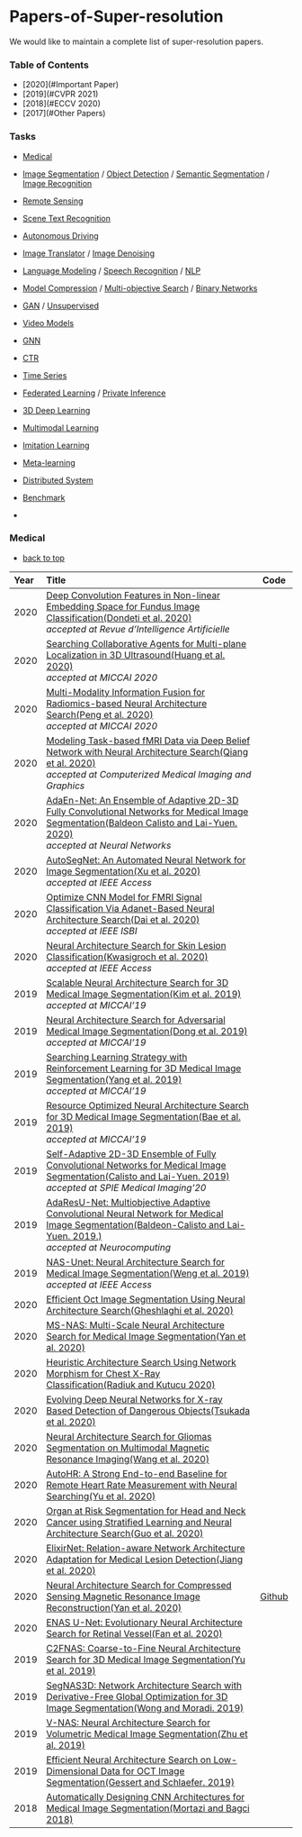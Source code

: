 # Papers-of-Super-resolution

We would like to maintain a complete list of super-resolution papers.

### Table of Contents
- [2020](#Important Paper)
- [2019](#CVPR 2021) 
- [2018](#ECCV 2020)
- [2017](#Other Papers)

### Tasks
- [Medical](#Medical) 
- [Image Segmentation](#Image_Segmentation) /  [Object Detection](#Object_Detection) / [Semantic Segmentation](#Semantic_Segmentation) /  [Image Recognition](#Image_Recognition) 
- [Remote Sensing](#Remote_Sensing) 
- [Scene Text Recognition](#Scene_Text_Recognition) 
- [Autonomous Driving](#Autonomous_Driving) 

- [Image Translator](#Image_Translator) / [Image Denoising](#Image_Denoising) 

- [Language Modeling](#Language_Modeling) / [Speech Recognition](#Speech_Recognition) / [NLP](#NLP) 

- [Model Compression](#Model_Compression) / [Multi-objective Search](#Multi-objective_Search) / [Binary Networks](#Binary_Networks) 

- [GAN](#GAN) / [Unsupervised](#Unsupervised) 
- [Video Models](#Video_Models) 
- [GNN](#GNN) 

- [CTR](#CTR) 
- [Time Series](#Time_Series) 

- [Federated Learning](#Federated_Learning) / [Private Inference](#Private_Inference) 

- [3D Deep Learning](#3D_Deep_Learning) 
- [Multimodal Learning](#Multimodal_Learning) 
- [Imitation Learning](#Imitation_Learning) 
- [Meta-learning](#Meta-learning) 
- [Distributed System](#Distributed_System) 
- [Benchmark](#Benchmark) 

- 


 
### Medical

- [back to top](#Tasks)

|Year |  Title  |  Code   |
|:--------|:--------|:--------:|
| 2020 | [Deep Convolution Features in Non-linear Embedding Space for Fundus Image Classification(Dondeti et al. 2020)](http://www.iieta.org/journals/ria/paper/10.18280/ria.340308)  <br>*accepted at Revue d’Intelligence Artificielle*  |   |
| 2020 | [Searching Collaborative Agents for Multi-plane Localization in 3D Ultrasound(Huang et al. 2020)](https://arxiv.org/abs/2007.15273)  <br>*accepted at MICCAI 2020*  |   |
| 2020 | [Multi-Modality Information Fusion for Radiomics-based Neural Architecture Search(Peng et al. 2020)](https://arxiv.org/abs/2007.06002)  <br>*accepted at MICCAI 2020*  |   |
| 2020 | [Modeling Task-based fMRI Data via Deep Belief Network with Neural Architecture Search(Qiang et al. 2020)](https://www.sciencedirect.com/science/article/abs/pii/S0895611120300501)  <br>*accepted at Computerized Medical Imaging and Graphics*  |   |
| 2020 | [AdaEn-Net: An Ensemble of Adaptive 2D-3D Fully Convolutional Networks for Medical Image Segmentation(Baldeon Calisto and Lai-Yuen. 2020)](https://www.sciencedirect.com/science/article/pii/S0893608020300848)  <br>*accepted at Neural Networks*  |   |
| 2020 | [AutoSegNet: An Automated Neural Network for Image Segmentation(Xu et al. 2020)](https://ieeexplore.ieee.org/stamp/stamp.jsp?arnumber=9095283)  <br>*accepted at IEEE Access*  |   |
| 2020 | [Optimize CNN Model for FMRI Signal Classification Via Adanet-Based Neural Architecture Search(Dai et al. 2020)](https://ieeexplore.ieee.org/abstract/document/9098574)  <br>*accepted at IEEE ISBI*  |   |
| 2020 | [Neural Architecture Search for Skin Lesion Classification(Kwasigroch et al. 2020)](https://ieeexplore.ieee.org/document/8950333)  <br>*accepted at IEEE Access*  |   |
| 2019 | [Scalable Neural Architecture Search for 3D Medical Image Segmentation(Kim et al. 2019)](https://arxiv.org/abs/1906.05956)  <br>*accepted at MICCAI’19*  |   |
| 2019 | [Neural Architecture Search for Adversarial Medical Image Segmentation(Dong et al. 2019)](https://link.springer.com/chapter/10.1007/978-3-030-32226-7_92)  <br>*accepted at MICCAI’19*  |   |
| 2019 | [Searching Learning Strategy with Reinforcement Learning for 3D Medical Image Segmentation(Yang et al. 2019)](https://link.springer.com/chapter/10.1007/978-3-030-32245-8_1)  <br>*accepted at MICCAI’19*  |   |
| 2019 | [Resource Optimized Neural Architecture Search for 3D Medical Image Segmentation(Bae et al. 2019)](https://arxiv.org/abs/1909.00548)  <br>*accepted at MICCAI’19*  |   |
| 2019 | [Self-Adaptive 2D-3D Ensemble of Fully Convolutional Networks for Medical Image Segmentation(Calisto and Lai-Yuen. 2019)](https://arxiv.org/abs/1907.11587)  <br>*accepted at SPIE Medical Imaging’20*  |   |
| 2019 | [AdaResU-Net: Multiobjective Adaptive Convolutional Neural Network for Medical Image Segmentation(Baldeon-Calisto and Lai-Yuen. 2019.)](https://www.sciencedirect.com/science/article/pii/S0925231219304679)  <br>*accepted at Neurocomputing*  |   |
| 2019 | [NAS-Unet: Neural Architecture Search for Medical Image Segmentation(Weng et al. 2019)](https://ieeexplore.ieee.org/document/8681706)  <br>*accepted at IEEE Access*  |   |
| 2020 | [Efficient Oct Image Segmentation Using Neural Architecture Search(Gheshlaghi et al. 2020)](https://arxiv.org/abs/2007.14790)   |   |
| 2020 | [MS-NAS: Multi-Scale Neural Architecture Search for Medical Image Segmentation(Yan et al. 2020)](https://arxiv.org/abs/2007.06151)   |   |
| 2020 | [Heuristic Architecture Search Using Network Morphism for Chest X-Ray Classification(Radiuk and Kutucu 2020)](http://ceur-ws.org/Vol-2623/paper11.pdf)   |   |
| 2020 | [Evolving Deep Neural Networks for X-ray Based Detection of Dangerous Objects(Tsukada et al. 2020)](https://link.springer.com/chapter/10.1007/978-981-15-3685-4_12)   |   |
| 2020 | [Neural Architecture Search for Gliomas Segmentation on Multimodal Magnetic Resonance Imaging(Wang et al. 2020)](https://arxiv.org/abs/2005.06338)   |   |
| 2020 | [AutoHR: A Strong End-to-end Baseline for Remote Heart Rate Measurement with Neural Searching(Yu et al. 2020)](https://arxiv.org/abs/2004.12292)   |   |
| 2020 | [Organ at Risk Segmentation for Head and Neck Cancer using Stratified Learning and Neural Architecture Search(Guo et al. 2020)](https://arxiv.org/abs/2004.08426)   |   |
| 2020 | [ElixirNet: Relation-aware Network Architecture Adaptation for Medical Lesion Detection(Jiang et al. 2020)](https://arxiv.org/abs/2003.08770)   |   |
| 2020 | [Neural Architecture Search for Compressed Sensing Magnetic Resonance Image Reconstruction(Yan et al. 2020)](https://arxiv.org/abs/2002.09625)   | [Github](https://github.com/yjump/NAS-for-CSMRI) |
| 2020 | [ENAS U-Net: Evolutionary Neural Architecture Search for Retinal Vessel(Fan et al. 2020)](https://arxiv.org/abs/2001.06678)   |   |
| 2019 | [C2FNAS: Coarse-to-Fine Neural Architecture Search for 3D Medical Image Segmentation(Yu et al. 2019)](https://arxiv.org/abs/1912.09628)   |   |
| 2019 | [SegNAS3D: Network Architecture Search with Derivative-Free Global Optimization for 3D Image Segmentation(Wong and Moradi. 2019)](https://arxiv.org/abs/1909.05962)   |   |
| 2019 | [V-NAS: Neural Architecture Search for Volumetric Medical Image Segmentation(Zhu et al. 2019)](https://arxiv.org/abs/1906.02817)   |   |
| 2019 | [Efficient Neural Architecture Search on Low-Dimensional Data for OCT Image Segmentation(Gessert and Schlaefer. 2019)](https://openreview.net/forum?id=Syg3FDjntN)   |   |
| 2018 | [Automatically Designing CNN Architectures for Medical Image Segmentation(Mortazi and Bagci 2018)](https://arxiv.org/abs/1807.07663)   |   |
 
